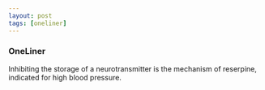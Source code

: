 ```yaml
---
layout: post
tags: [oneliner]
---
```



### OneLiner

Inhibiting the storage of a neurotransmitter is the mechanism of reserpine, indicated for high blood pressure.
